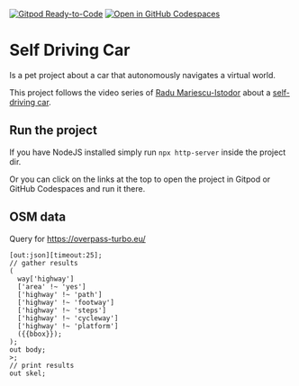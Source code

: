 [![Gitpod Ready-to-Code](https://img.shields.io/badge/Gitpod-ready--to--code-blue?logo=gitpod)](https://gitpod.io/#https://github.com/maar-ten/self-driving-car)
[![Open in GitHub Codespaces](https://img.shields.io/badge/Open%20in%20GitHub%20Codespaces-3f363d?logo=github)](https://codespaces.new/maar-ten/self-driving-car?quickstart=1)

# Self Driving Car
Is a pet project about a car that autonomously navigates a virtual world.

This project follows the video series of [Radu Mariescu-Istodor](https://radufromfinland.com) about a [self-driving car](https://www.youtube.com/playlist?list=PLB0Tybl0UNfYoJE7ZwsBQoDIG4YN9ptyY).

## Run the project
If you have NodeJS installed simply run `npx http-server` inside the project dir.

Or you can click on the links at the top to open the project in Gitpod or GitHub Codespaces and run it there.

## OSM data
Query for https://overpass-turbo.eu/

```
[out:json][timeout:25];
// gather results
(
  way['highway']
  ['area' !~ 'yes']
  ['highway' !~ 'path']
  ['highway' !~ 'footway']
  ['highway' !~ 'steps']
  ['highway' !~ 'cycleway']
  ['highway' !~ 'platform']
  ({{bbox}});
);
out body;
>;
// print results
out skel;
```
